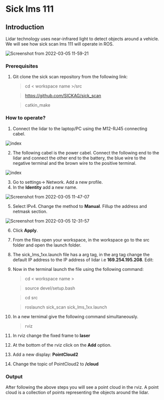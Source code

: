 # Sick lms 111


## Introduction
Lidar technology uses near-infrared light to detect objects around a vehicle. We will see how sick scan lms 111 will operate in ROS.


 ![Screenshot from 2022-03-05 11-59-21](https://user-images.githubusercontent.com/99531399/156871449-1f6674ad-a2cc-407e-a4d4-8b780c620060.png)




### Prerequisites
1. Git clone the sick scan repository from the following link: 
       
      > cd < workspace name >/src
      
      > https://github.com/SICKAG/sick_scan
      
     > catkin_make
  
### How to operate?
1. Connect the lidar to the laptop/PC using the M12-RJ45 connecting cabel.
 
     
    
![index](https://user-images.githubusercontent.com/99531399/156824522-17e690ea-39cd-4705-9b5a-ce5ecdc0677e.jpeg)

2. The following cabel is the power cabel. Connect the following end to the lidar and connect the other end to the battery, the blue wire to the negative terminal and the brown wire to the positive terminal.

![index](https://cdn.sick.com/media/150/1/51/551/IM0039551.png)

3. Go to settings-> Network. Add a new profile. 
4. In the **Identity** add a new name.


![Screenshot from 2022-03-05 11-47-07](https://user-images.githubusercontent.com/99531399/156871078-4646a48a-a7b0-45c7-94fa-9ae98189b5ca.png)



5. Select IPv4. Change the method to **Manual**. Fillup the address and netmask section.


![Screenshot from 2022-03-05 12-31-57](https://user-images.githubusercontent.com/99531399/156872643-4d218510-1460-4672-ad0b-2ddc8f21904a.png)





6. Click **Apply**.
7. From the files open your workspace, in the workspace go to the src folder and open the launch folder.
8. The sick_lms_1xx.launch file has a arg tag, in the arg tag change the default IP address to the IP address of lidar i.e **169.254.195.208**.
     Edit: 
     > <param name="min_ang" type="double" value="-1.658" />
     > <param name="max_ang" type="double" value="1.658" />
9. Now in the terminal launch the file using the following command:  

     > cd < workspace name >
 
     > source devel/setup.bash
     
     > cd src
 
     > roslaunch sick_scan sick_lms_1xx.launch
10. In a new ternimal give the following command simultaneously.
      
      > rviz
11. In rviz change the fixed frame to **laser**
12. At the bottom of the rviz click on the **Add** option.
13. Add a new display: **PointCloud2**
14. Change the topic of PointCloud2 to **/cloud**

### Output
After following the above steps you will see a point cloud in the rviz. A point cloud is a collection of points representing the objects around the lidar.  

